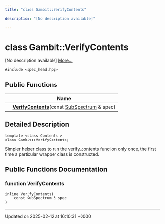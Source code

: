 ```yaml
---
title: "class Gambit::VerifyContents"

description: "[No description available]"

---
```


# class Gambit::VerifyContents



[No description available] [More...](#detailed-description)


`#include <spec_head.hpp>`

## Public Functions

|                | Name           |
| -------------- | -------------- |
| | **[VerifyContents](/documentation/code/classes/classgambit_1_1verifycontents/#function-verifycontents)**(const [SubSpectrum](/documentation/code/classes/classgambit_1_1subspectrum/) & spec) |

## Detailed Description

```
template <class Contents >
class Gambit::VerifyContents;
```


Simpler helper class to run the verify_contents function only once, the first time a particular wrapper class is constructed. 

## Public Functions Documentation

### function VerifyContents

```
inline VerifyContents(
    const SubSpectrum & spec
)
```


-------------------------------

Updated on 2025-02-12 at 16:10:31 +0000